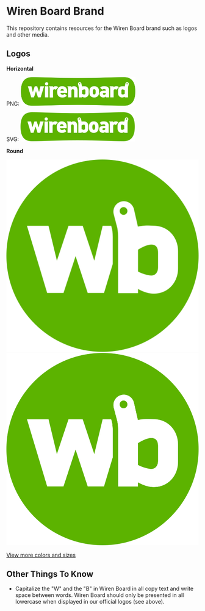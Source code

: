 # Wiren Board Brand

This repository contains resources for the Wiren Board brand such as logos and other media.

## Logos

**Horizontal**

PNG: <img src="/logos/logo-horizontal.png" alt="Wiren Board Logo Horizontal PNG" width="300" />

SVG: <img src="/logos/logo-horizontal.svg" alt="Wiren Board Logo Horizontal SVG" width="300" />

**Round**

![Wiren Board Logo Round PNG](/logos/logo-round.png "Wiren Board Logo Round PNG")
![Wiren Board Logo Round SVG](/logos/logo-round.svg "Wiren Board Logo Round SVG")

[View more colors and sizes](/logos)

## Other Things To Know

- Capitalize the "W" and the "B" in Wiren Board in all copy text and write space between words. Wiren Board should only be presented in all lowercase when displayed in our official logos (see above).
